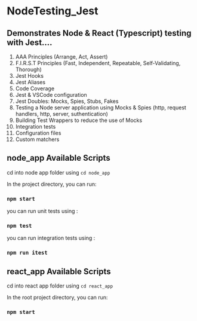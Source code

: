 # NodeTesting_Jest

## Demonstrates Node & React (Typescript) testing with Jest....

1. AAA Principles (Arrange, Act, Assert)
2. F.I.R.S.T Principles (Fast, Independent, Repeatable, Self-Validating, Thorough)
3. Jest Hooks
4. Jest Aliases
5. Code Coverage
6. Jest & VSCode configuration
7. Jest Doubles: Mocks, Spies, Stubs, Fakes
8. Testing a Node server application using Mocks & Spies (http, request handlers, http, server, suthentication)
9. Building Test Wrappers to reduce the use of Mocks
10. Integration tests
11. Configuration files
12. Custom matchers

## node_app Available Scripts

cd into node app folder using `cd node_app`

In the project directory, you can run:

### `npm start`

you can run unit tests using :

### `npm test`

you can run integration tests using :

### `npm run itest`

## react_app Available Scripts

cd into react app folder using `cd react_app`

In the root project directory, you can run:

### `npm start`
